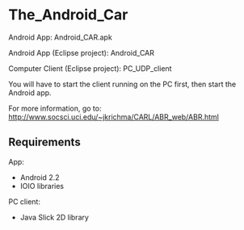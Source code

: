 The_Android_Car
===============

Android App:
Android_CAR.apk

Android App (Eclipse project):
Android_CAR

Computer Client (Eclipse project):
PC_UDP_client

You will have to start the client running on the PC first, then start the Android app.

For more information, go to:
http://www.socsci.uci.edu/~jkrichma/CARL/ABR_web/ABR.html


Requirements
------------

App:
- Android 2.2
- IOIO libraries

PC client:
- Java Slick 2D library

